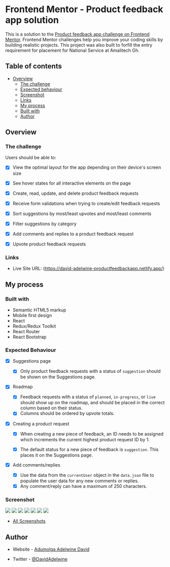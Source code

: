 # Frontend Mentor - Product feedback app solution

This is a solution to the [Product feedback app challenge on Frontend Mentor](https://www.frontendmentor.io/challenges/product-feedback-app-wbvUYqjR6). Frontend Mentor challenges help you improve your coding skills by building realistic projects. This project was also built to forfill the entry requirement for placement for National Service at Amalitech Gh.

## Table of contents

-  [Overview](#overview)
   -  [The challenge](#the-challenge)
   -  [Expected behaviour](#expected-behaviour)
   -  [Screenshot](#screenshot)
   -  [Links](#links)
   -  [My process](#my-process)
   -  [Built with](#built-with)
   -  [Author](#author)


## Overview

### The challenge

Users should be able to:

-  [x] View the optimal layout for the app depending on their device's screen size
-  [x] See hover states for all interactive elements on the page
-  [x] Create, read, update, and delete product feedback requests
-  [x] Receive form validations when trying to create/edit feedback requests
-  [x] Sort suggestions by most/least upvotes and most/least comments
-  [x] Filter suggestions by category
-  [x] Add comments and replies to a product feedback request
-  [x] Upvote product feedback requests




### Links

-  Live Site URL: (https://david-adelwine-productfeedbackapp.netlify.app/)

## My process

### Built with

-  Semantic HTML5 markup
-  Mobile first design
-  React
-  Redux/Redux Toolkit
-  React Router
-  React Bootstrap




### Expected Behaviour

-  [x] Suggestions page

   -  [x] Only product feedback requests with a status of `suggestion` should be shown on the Suggestions page.

-  [x] Roadmap

   -  [x] Feedback requests with a status of `planned`, `in-progress`, or `live` should show up on the roadmap, and should be placed in the correct column based on their status.
   -  [x] Columns should be ordered by upvote totals.

-  [x] Creating a product request

   -  [x] When creating a new piece of feedback, an ID needs to be assigned which increments the current highest product request ID by 1.
   -  [x] The default status for a new piece of feedback is `suggestion`. This places it on the Suggestions page.


-  [x] Add comments/replies
   -  [x] Use the data from the `currentUser` object in the `data.json` file to populate the user data for any new comments or replies.
   -  [x] Any comment/reply can have a maximum of 250 characters.

### Screenshot

![](./screenshots/Mobile-feedbackedit.png)
![](./screenshots/Mobile-feedbackedit.png)
![](./screenshots/mobile-feedback-suggestion.png)
![](./screenshots/mobile-feedback-suggestion2.png)
![](./screenshots/Tablet-homepage.pngpng)
![](./screenshots/Tablet-feedbackedit.png)
![](./screenshots/Tablet-roadmap.png)

-  [All Screenshots](./screenshots/)


## Author

-  Website - [Adumolga Adelwine David](https://david-adelwine.github.io/Portfolio.github.io/)

- Twitter - [@DavidAdelwine](https://www.twitter.com/DavidAdelwine)

